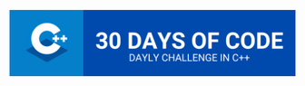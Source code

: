 <p align="center">
   <img src="https://github.com/rpambo/rpambo/blob/main/42/banners/cpp/github_30_of_code_banner.png">
</p>
